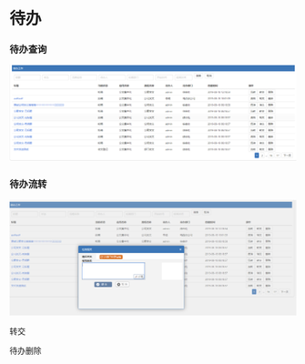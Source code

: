 # 待办

### 待办查询

![](../.gitbook/assets/image%20%2871%29.png)

### 待办流转

![](../.gitbook/assets/image%20%2834%29.png)

转交

待办删除

